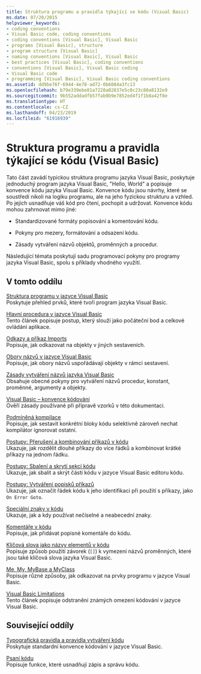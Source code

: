 ```yaml
---
title: Struktura programu a pravidla týkající se kódu (Visual Basic)
ms.date: 07/20/2015
helpviewer_keywords:
- coding conventions
- Visual Basic code, coding conventions
- coding conventions [Visual Basic], Visual Basic
- programs [Visual Basic], structure
- program structure [Visual Basic]
- naming conventions [Visual Basic], Visual Basic
- best practices [Visual Basic], coding conventions
- conventions [Visual Basic], Visual Basic coding
- Visual Basic code
- programming [Visual Basic], Visual Basic coding conventions
ms.assetid: dd9be76f-6944-4e78-ad72-0b6084a3fc13
ms.openlocfilehash: b79e339ebe81a7228a02837e5c0c23c80a8132e9
ms.sourcegitcommit: 9b552addadfb57fab0b9e7852ed4f1f1b8a42f8e
ms.translationtype: HT
ms.contentlocale: cs-CZ
ms.lasthandoff: 04/23/2019
ms.locfileid: "61916939"
---
```

# <a name="program-structure-and-code-conventions-visual-basic"></a>Struktura programu a pravidla týkající se kódu (Visual Basic)
Tato část zavádí typickou struktura programu jazyka Visual Basic, poskytuje jednoduchý program jazyka Visual Basic, "Hello, World" a popisuje konvence kódu jazyka Visual Basic. Konvence kódu jsou návrhy, které se soustředí nikoli na logiku programu, ale na jeho fyzickou strukturu a vzhled. Po jejich usnadňuje váš kód pro čtení, pochopit a udržovat. Konvence kódu mohou zahrnovat mimo jiné:  
  
- Standardizované formáty popisování a komentování kódu.  
  
- Pokyny pro mezery, formátování a odsazení kódu.  
  
- Zásady vytváření názvů objektů, proměnných a procedur.  
  
 Následující témata poskytují sadu programovací pokyny pro programy jazyka Visual Basic, spolu s příklady vhodného využití.  
  
## <a name="in-this-section"></a>V tomto oddílu  
 [Struktura programu v jazyce Visual Basic](../../../visual-basic/programming-guide/program-structure/structure-of-a-visual-basic-program.md)  
 Poskytuje přehled prvků, které tvoří program jazyka Visual Basic.  
  
 [Hlavní procedura v jazyce Visual Basic](../../../visual-basic/programming-guide/program-structure/main-procedure.md)  
 Tento článek popisuje postup, který slouží jako počáteční bod a celkové ovládání aplikace.  
  
 [Odkazy a příkaz Imports](../../../visual-basic/programming-guide/program-structure/references-and-the-imports-statement.md)  
 Popisuje, jak odkazovat na objekty v jiných sestaveních.  
  
 [Obory názvů v jazyce Visual Basic](../../../visual-basic/programming-guide/program-structure/namespaces.md)  
 Popisuje, jak obory názvů uspořádávají objekty v rámci sestavení.  
  
 [Zásady vytváření názvů jazyka Visual Basic](../../../visual-basic/programming-guide/program-structure/naming-conventions.md)  
 Obsahuje obecné pokyny pro vytváření názvů procedur, konstant, proměnné, argumenty a objekty.  
  
 [Visual Basic – konvence kódování](../../../visual-basic/programming-guide/program-structure/coding-conventions.md)  
 Ověří zásady používané při přípravě vzorků v této dokumentaci.  
  
 [Podmíněná kompilace](../../../visual-basic/programming-guide/program-structure/conditional-compilation.md)  
 Popisuje, jak sestavit konkrétní bloky kódu selektivně zároveň nechat kompilátor ignorovat ostatní.  
  
 [Postupy: Přerušení a kombinování příkazů v kódu](../../../visual-basic/programming-guide/program-structure/how-to-break-and-combine-statements-in-code.md)  
 Ukazuje, jak rozdělit dlouhé příkazy do více řádků a kombinovat krátké příkazy na jednom řádku.  
  
 [Postupy: Sbalení a skrytí sekcí kódu](../../../visual-basic/programming-guide/program-structure/how-to-collapse-and-hide-sections-of-code.md)  
 Ukazuje, jak sbalit a skrýt části kódu v jazyce Visual Basic editoru kódu.  
  
 [Postupy: Vytváření popisků příkazů](../../../visual-basic/programming-guide/program-structure/how-to-label-statements.md)  
 Ukazuje, jak označit řádek kódu k jeho identifikaci při použití s příkazy, jako `On Error Goto`.  
  
 [Speciální znaky v kódu](../../../visual-basic/programming-guide/program-structure/special-characters-in-code.md)  
 Ukazuje, jak a kdy používat nečíselné a neabecední znaky.  
  
 [Komentáře v kódu](../../../visual-basic/programming-guide/program-structure/comments-in-code.md)  
 Popisuje, jak přidávat popisné komentáře do kódu.  
  
 [Klíčová slova jako názvy elementů v kódu](../../../visual-basic/programming-guide/program-structure/keywords-as-element-names-in-code.md)  
 Popisuje způsob použití závorek (`[]`) k vymezení názvů proměnných, které jsou také klíčová slova jazyka Visual Basic.  
  
 [Me, My, MyBase a MyClass](../../../visual-basic/programming-guide/program-structure/me-my-mybase-and-myclass.md)  
 Popisuje různé způsoby, jak odkazovat na prvky programu v jazyce Visual Basic.  
  
 [Visual Basic Limitations](../../../visual-basic/programming-guide/program-structure/limitations.md)  
 Tento článek popisuje odstranění známých omezení kódování v jazyce Visual Basic.  
  
## <a name="related-sections"></a>Související oddíly  
 [Typografická pravidla a pravidla vytváření kódu](../../../visual-basic/language-reference/typographic-and-code-conventions.md)  
 Poskytuje standardní konvence kódování v jazyce Visual Basic.  
  
 [Psaní kódu](/visualstudio/ide/writing-code-in-the-code-and-text-editor)  
 Popisuje funkce, které usnadňují zápis a správu kódu.
